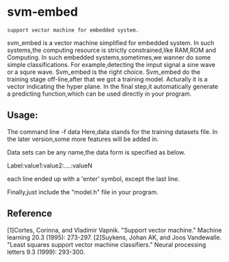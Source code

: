 svm-embed
=========
    support vector machine for embedded system.

svm_embed is a vector machine simplified for embedded system. In such systems,the computing resource is strictly constrained,like RAM,ROM and Computing. In such embedded systems,sometimes,we wanner do some simple classifications. For example,detecting the imput signal a sine wave or a squre wave. Svm_embed is the right choice. Svm_embed do the training stage off-line,after that we got a training model. Acturally it is a vector indicating the hyper plane. In the final step,it automatically generate a predicting function,which can be used directly in your program.

Usage:
------
The command line -f data 
Here,data stands for the training datasets file. In the later version,some more features will be added in.

Data sets can be any name,the data form is specified as below.

Label:value1:value2:....:valueN 

each line ended up with a 'enter' symbol, except the last line.

Finally,just include the "model.h" file in your program. 
## Reference
[1]Cortes, Corinna, and Vladimir Vapnik. "Support vector machine." Machine learning 20.3 (1995): 273-297.
[2]Suykens, Johan AK, and Joos Vandewalle. "Least squares support vector machine classifiers." Neural processing letters 9.3 (1999): 293-300.
